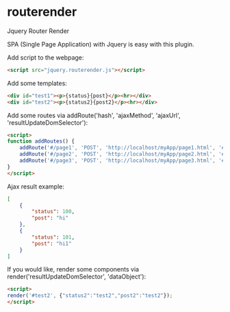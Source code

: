 # routerender
Jquery Router Render

SPA (Single Page Application) with Jquery is easy with this plugin.

Add script to the webpage:
```html
<script src="jquery.routerender.js"></script>
```

Add some templates:
```html
<div id="test1"><p>{status}{post}</p><hr></div>
<div id="test2"><p>{status2}{post2}</p><hr></div>
```

Add some routes via addRoute('hash', 'ajaxMethod', 'ajaxUrl', 'resultUpdateDomSelector'):
```html
<script>
function addRoutes() {
	addRoute('#/page1', 'POST', 'http://localhost/myApp/page1.html', '#test1');
	addRoute('#/page2', 'POST', 'http://localhost/myApp/page2.html', '#test1');
	addRoute('#/page3', 'POST', 'http://localhost/myApp/page3.html', '#test1');
}
</script>
```

Ajax result example:
```json
[
	{
		"status": 100,
		"post": "hi"
	},
	{
		"status": 101,
		"post": "hi1"
	}
]
```

If you would like, render some components via render('resultUpdateDomSelector', 'dataObject'):
```html
<script>
render('#test2', {"status2":"test2","post2":"test2"});
</script>
```
